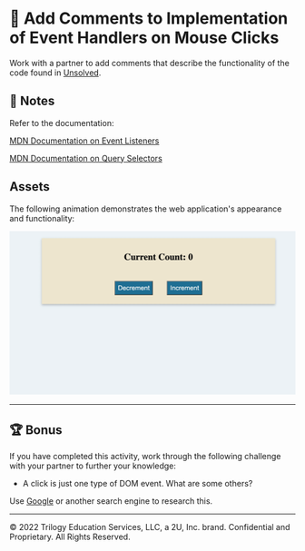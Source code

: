 # 📐 Add Comments to Implementation of Event Handlers on Mouse Clicks

Work with a partner to add comments that describe the functionality of the code found in [Unsolved](./Unsolved/assets/js/script.js).

## 📝 Notes

Refer to the documentation:

[MDN Documentation on Event Listeners](https://developer.mozilla.org/en-US/docs/Web/API/EventTarget/addEventListener)

[MDN Documentation on Query Selectors](https://developer.mozilla.org/en-US/docs/Web/API/Document/querySelector)

## Assets

The following animation demonstrates the web application's appearance and functionality:

![The current count number increases when the Increment button is clicked and decreases when the Decrement button is clicked.](./images/01-demo.gif)

---

## 🏆 Bonus

If you have completed this activity, work through the following challenge with your partner to further your knowledge:

* A click is just one type of DOM event. What are some others?

Use [Google](https://www.google.com) or another search engine to research this.

---
© 2022 Trilogy Education Services, LLC, a 2U, Inc. brand. Confidential and Proprietary. All Rights Reserved.
